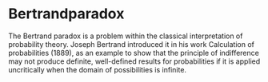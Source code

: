 # Bertrandparadox
The Bertrand paradox is a problem within the classical interpretation of probability theory. Joseph Bertrand introduced it in his work Calculation of probabilities (1889), as an example to show that the principle of indifference may not produce definite, well-defined results for probabilities if it is applied uncritically when the domain of possibilities is infinite.
